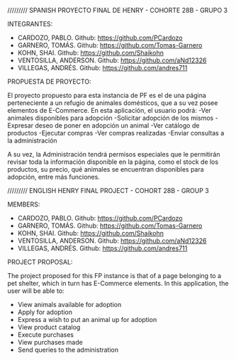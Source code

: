 ///////// SPANISH
PROYECTO FINAL DE HENRY - COHORTE 28B - GRUPO 3

INTEGRANTES:

- CARDOZO, PABLO. Github: https://github.com/PCardozo
- GARNERO, TOMÁS. Github: https://github.com/Tomas-Garnero
- KOHN, SHAI. Github: https://github.com/Shaikohn
- VENTOSILLA, ANDERSON. Github: https://github.com/aNd12326
- VILLEGAS, ANDRÉS. Github: https://github.com/andres711

PROPUESTA DE PROYECTO:

El proyecto propuesto para esta instancia de PF es el de una página perteneciente a un refugio de animales domésticos, que a su vez posee elementos de E-Commerce.
En esta aplicación, el usuario podrá:
-Ver animales disponibles para adopción
-Solicitar adopción de los mismos
-Expresar deseo de poner en adopción un animal
-Ver catálogo de productos
-Ejecutar compras
-Ver compras realizadas
-Enviar consultas a la administración

A su vez, la Administración tendrá permisos especiales que le permitirán revisar toda la información disponible en la página, como el stock de los productos, su precio, qué animales se encuentran disponibles para adopción, entre más funciones.


///////// ENGLISH
HENRY FINAL PROJECT - COHORT 28B - GROUP 3

MEMBERS:

- CARDOZO, PABLO. Github: https://github.com/PCardozo
- GARNERO, TOMÁS. Github: https://github.com/Tomas-Garnero
- KOHN, SHAI. Github: https://github.com/Shaikohn
- VENTOSILLA, ANDERSON. Github: https://github.com/aNd12326
- VILLEGAS, ANDRÉS. Github: https://github.com/andres711

PROJECT PROPOSAL:

The project proposed for this FP instance is that of a page belonging to a pet shelter, which in turn has E-Commerce elements.
In this application, the user will be able to:
- View animals available for adoption
- Apply for adoption
- Express a wish to put an animal up for adoption
- View product catalog
- Execute purchases
- View purchases made
- Send queries to the administration